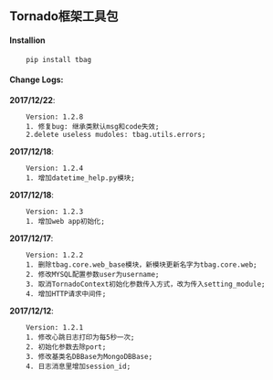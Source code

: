 
## Tornado框架工具包


#### Installion
```
    pip install tbag
```


#### Change Logs:
**2017/12/22**:
```
    Version: 1.2.8
    1. 修复bug: 继承类默认msg和code失效;
    2.delete useless mudoles: tbag.utils.errors;
```

**2017/12/18**:
```
    Version: 1.2.4
    1. 增加datetime_help.py模块;
```

**2017/12/18**:
```
    Version: 1.2.3
    1. 增加web app初始化;
```

**2017/12/17**:
```
    Version: 1.2.2
    1. 删除tbag.core.web_base模块，新模块更新名字为tbag.core.web;
    2. 修改MYSQL配置参数user为username;
    3. 取消TornadoContext初始化参数传入方式，改为传入setting_module;
    4. 增加HTTP请求中间件;
```

**2017/12/12**:
```
    Version: 1.2.1
    1. 修改心跳日志打印为每5秒一次;
    2. 初始化参数去除port;
    3. 修改基类名DBBase为MongoDBBase;
    4. 日志消息里增加session_id;
```

